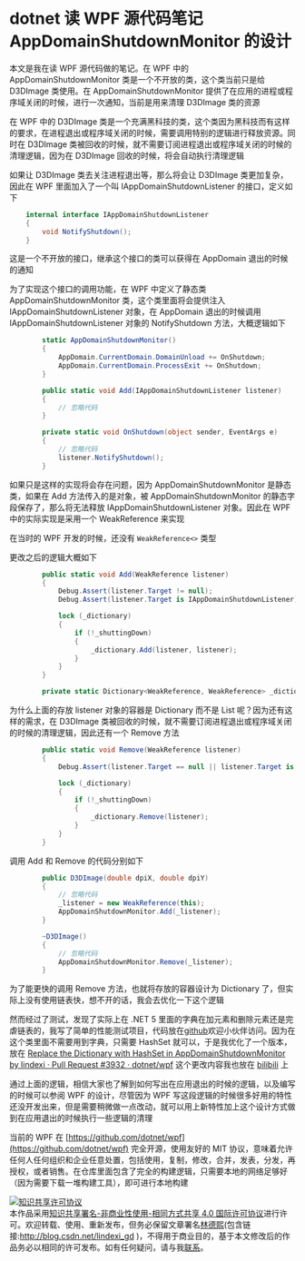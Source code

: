 
# dotnet 读 WPF 源代码笔记 AppDomainShutdownMonitor 的设计

本文是我在读 WPF 源代码做的笔记。在 WPF 中的 AppDomainShutdownMonitor 类是一个不开放的类，这个类当前只是给 D3DImage 类使用。在 AppDomainShutdownMonitor 提供了在应用的进程或程序域关闭的时候，进行一次通知，当前是用来清理 D3DImage 类的资源

<!--more-->


<!-- CreateTime:2020/12/21 21:08:30 -->


<!-- 标签：WPF，WPF源代码 -->
<!-- 发布 -->

在 WPF 中的 D3DImage 类是一个充满黑科技的类，这个类因为黑科技而有这样的要求，在进程退出或程序域关闭的时候，需要调用特别的逻辑进行释放资源。同时在 D3DImage 类被回收的时候，就不需要订阅进程退出或程序域关闭的时候的清理逻辑，因为在 D3DImage 回收的时候，将会自动执行清理逻辑

如果让 D3DImage 类去关注进程退出等，那么将会让 D3DImage 类更加复杂，因此在 WPF 里面加入了一个叫 IAppDomainShutdownListener 的接口，定义如下

```csharp
    internal interface IAppDomainShutdownListener
    {
        void NotifyShutdown();
    }
```

这是一个不开放的接口，继承这个接口的类可以获得在 AppDomain 退出的时候的通知

为了实现这个接口的调用功能，在 WPF 中定义了静态类 AppDomainShutdownMonitor 类，这个类里面将会提供注入 IAppDomainShutdownListener 对象，在 AppDomain 退出的时候调用 IAppDomainShutdownListener 对象的 NotifyShutdown 方法，大概逻辑如下

```csharp
        static AppDomainShutdownMonitor()
        {
            AppDomain.CurrentDomain.DomainUnload += OnShutdown;
            AppDomain.CurrentDomain.ProcessExit += OnShutdown;
        }

        public static void Add(IAppDomainShutdownListener listener)
        {
        	// 忽略代码
        }

        private static void OnShutdown(object sender, EventArgs e)
        {
        	// 忽略代码
        	listener.NotifyShutdown();
        }
```

如果只是这样的实现将会存在问题，因为 AppDomainShutdownMonitor 是静态类，如果在 Add 方法传入的是对象，被 AppDomainShutdownMonitor 的静态字段保存了，那么将无法释放 IAppDomainShutdownListener 对象。因此在 WPF 中的实际实现是采用一个 WeakReference 来实现

在当时的 WPF 开发的时候，还没有 `WeakReference<>` 类型

更改之后的逻辑大概如下

```csharp
        public static void Add(WeakReference listener)
        {
            Debug.Assert(listener.Target != null);
            Debug.Assert(listener.Target is IAppDomainShutdownListener);

            lock (_dictionary)
            {
                if (!_shuttingDown)
                {
                    _dictionary.Add(listener, listener);
                }
            }
        }

        private static Dictionary<WeakReference, WeakReference> _dictionary;
```

为什么上面的存放 listener 对象的容器是 Dictionary 而不是 List 呢？因为还有这样的需求，在 D3DImage 类被回收的时候，就不需要订阅进程退出或程序域关闭的时候的清理逻辑，因此还有一个 Remove 方法

```csharp
        public static void Remove(WeakReference listener)
        {
            Debug.Assert(listener.Target == null || listener.Target is IAppDomainShutdownListener);

            lock (_dictionary)
            {
                if (!_shuttingDown)
                {
                    _dictionary.Remove(listener);
                }
            }
        }
```

调用 Add 和 Remove 的代码分别如下

```csharp
        public D3DImage(double dpiX, double dpiY)
        {
            // 忽略代码
            _listener = new WeakReference(this);
            AppDomainShutdownMonitor.Add(_listener);
        }

        ~D3DImage()
        {
            // 忽略代码
            AppDomainShutdownMonitor.Remove(_listener);
        }
```

为了能更快的调用 Remove 方法，也就将存放的容器设计为 Dictionary 了，但实际上没有使用链表快，想不开的话，我会去优化一下这个逻辑

然而经过了测试，发现了实际上在 .NET 5 里面的字典在加元素和删除元素还是完虐链表的，我写了简单的性能测试项目，代码放在[github](https://github.com/lindexi/lindexi_gd/tree/b63ba44c2077bcc4136455f16b309fe74a288dcc/HurnabahearwhawJehearhefena)欢迎小伙伴访问。因为在这个类里面不需要用到字典，只需要 HashSet 就可以，于是我优化了一个版本，放在 [Replace the Dictionary with HashSet in AppDomainShutdownMonitor by lindexi · Pull Request #3932 · dotnet/wpf](https://github.com/dotnet/wpf/pull/3932) 这个更改内容我也放在 [bilibili](https://www.bilibili.com/video/BV1fK4y1L74G/) 上

通过上面的逻辑，相信大家也了解到如何写出在应用退出的时候的逻辑，以及编写的时候可以参阅 WPF 的设计，尽管因为 WPF 写这段逻辑的时候很多好用的特性还没开发出来，但是需要稍微做一点改动，就可以用上新特性加上这个设计方式做到在应用退出的时候执行一些逻辑的清理


当前的 WPF 在 [https://github.com/dotnet/wpf](https://github.com/dotnet/wpf) 完全开源，使用友好的 MIT 协议，意味着允许任何人任何组织和企业任意处置，包括使用，复制，修改，合并，发表，分发，再授权，或者销售。在仓库里面包含了完全的构建逻辑，只需要本地的网络足够好（因为需要下载一堆构建工具），即可进行本地构建






<a rel="license" href="http://creativecommons.org/licenses/by-nc-sa/4.0/"><img alt="知识共享许可协议" style="border-width:0" src="https://licensebuttons.net/l/by-nc-sa/4.0/88x31.png" /></a><br />本作品采用<a rel="license" href="http://creativecommons.org/licenses/by-nc-sa/4.0/">知识共享署名-非商业性使用-相同方式共享 4.0 国际许可协议</a>进行许可。欢迎转载、使用、重新发布，但务必保留文章署名[林德熙](http://blog.csdn.net/lindexi_gd)(包含链接:http://blog.csdn.net/lindexi_gd )，不得用于商业目的，基于本文修改后的作品务必以相同的许可发布。如有任何疑问，请与我[联系](mailto:lindexi_gd@163.com)。